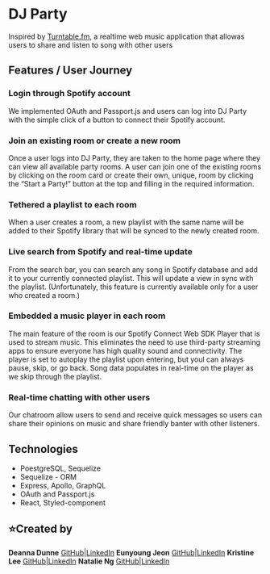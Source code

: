 # DJ Party
Inspired by [Turntable.fm](https://en.wikipedia.org/wiki/Turntable.fm), a realtime web music application that allowas users to share and listen to song with other users

## Features / User Journey
### Login through Spotify account
We implemented OAuth and Passport.js and users can log into DJ Party with the simple click of a button to connect their Spotify account.

### Join an existing room or create a new room
Once a user logs into DJ Party, they are taken to the home page where they can view all available party rooms. A user can join one of the existing rooms by clicking on the room card or create their own, unique, room by clicking the “Start a Party!” button at the top and filling in the required information.

### Tethered a playlist to each room
When a user creates a room, a new playlist with the same name will be added to their Spotify library that will be synced to the newly created room.

### Live search from Spotify and real-time update
From the search bar, you can search any song in Spotify database and add it to your currently connected playlist. This will update a view in sync with the playlist.
(Unfortunately, this feature is currently available only for a user who created a room.)

### Embedded a music player in each room
The main feature of the room is our Spotify Connect Web SDK Player that is used to stream music. This eliminates the need to use third-party streaming apps to ensure everyone has high quality sound and connectivity. The player is set to autoplay the playlist upon entering, but youl can always pause, skip, or go back. Song data populates in real-time on the player as we skip through the playlist.

### Real-time chatting with other users
Our chatroom allow users to send and receive quick messages so users can share their opinions on music and share friendly banter with other listeners.

## Technologies
* PoestgreSQL, Sequelize
* Sequelize - ORM
* Express, Apollo, GraphQL
* OAuth and Passport.js
* React, Styled-component

## ⭐️Created by
  **Deanna Dunne** [GitHub](https://github.com/deannadunne1)|[LinkedIn](https://www.linkedin.com/in/deanna-dunne/)
  **Eunyoung Jeon** [GitHub](https://github.com/eunyjeon)|[LinkedIn](https://www.linkedin.com/in/eunyoung-jeon/)
  **Kristine Lee** [GitHub](https://github.com/kristine-lee)|[LinkedIn](https://www.linkedin.com/in/kristine-d-lee/)
  **Natalie Ng** [GitHub](https://github.com/ngnat)|[LinkedIn](https://www.linkedin.com/in/natalie-ng-a812a811b/)
